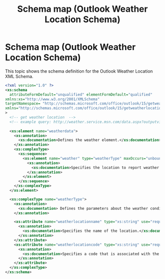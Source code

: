 ﻿---
title: Schema map (Outlook Weather Location Schema)
TOCTitle: Schema map
ms:assetid: 1a5195ae-7905-477a-7818-9eb3bff64af0
ms:mtpsurl: https://msdn.microsoft.com/en-us/library/JJ227768(v=office.15)
ms:contentKeyID: 48463652
ms.topic: Archived
ms.date: 07/24/2014
mtps_version: v=office.15
dev_langs:
- xml
---

# Schema map (Outlook Weather Location Schema)

This topic shows the schema definition for the Outlook Weather Location XML Schema.

``` xml
<?xml version="1.0" ?>
<xs:schema
  attributeFormDefault="unqualified" elementFormDefault="qualified"
xmlns:xs="http://www.w3.org/2001/XMLSchema"
targetNamespace= "http://schemas.microsoft.com/office/outlook/15/getweatherlocation.xsd"
xmlns="http://schemas.microsoft.com/office/outlook/15/getweatherlocation.xsd"
>
  <!-- get weather location  -->
  <!-- example query: http://weather.service.msn.com/data.aspx?outputview=search&weasearchstr=tsurumi -->
  
  <xs:element name="weatherdata">
    <xs:annotation>
      <xs:documentation>Defines the weather element.</xs:documentation>
    </xs:annotation>
    <xs:complexType>
      <xs:sequence>
        <xs:element name="weather" type="weatherType" maxOccurs="unbounded">
          <xs:annotation>
            <xs:documentation>Specifies the location to report weather on.</xs:documentation>
          </xs:annotation>
        </xs:element>
      </xs:sequence>
    </xs:complexType>
  </xs:element>

  <xs:complexType name="weatherType">
    <xs:annotation>
      <xs:documentation> Defines the parameters about the weather conditions of a location.</xs:documentation>
    </xs:annotation>

    <xs:attribute name="weatherlocationname" type="xs:string" use="required">
      <xs:annotation>
        <xs:documentation>Specifies the name of the location.</xs:documentation>
      </xs:annotation>
    </xs:attribute>
    <xs:attribute name="weatherlocationcode" type="xs:string" use="required">
      <xs:annotation>
        <xs:documentation>Specifies a code that is associated with the location to distinguish multiple locations with the same name. </xs:documentation>
      </xs:annotation>
    </xs:attribute>
  </xs:complexType>
</xs:schema>
```

